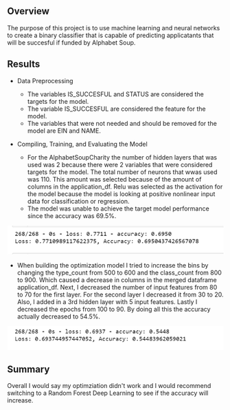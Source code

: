 ## Overview
The purpose of this project is to use machine learning and neural networks to create a binary classifier that is capable of predicting applicatants that will be succesful if funded by Alphabet Soup.

## Results

* Data Preprocessing
  * The variables IS_SUCCESFUL and STATUS are considered the targets for the model. 
  * The variable IS_SUCCESFUL are considered the feature for the model.
  * The variables that were not needed and should be removed for the model are EIN and NAME.

* Compiling, Training, and Evaluating the Model
  * For the AlphabetSoupCharity the number of hidden layers that was used was 2 because there were 2 variables that were considered targets for the model. The total number of neurons that wwas used was 110. This amount was selected because of the amount of columns in the application_df. Relu was selected as the activation for the model because the model is looking at positive nonlinear input data for classification or regression.
  * The model was unable to achieve the target model performance since the accuracy was 69.5%.
  
![picture](https://github.com/ducluu27/Neural_Network_Charity_Analysis/blob/main/AlphabetSoupTest1.png)
  
  * When building the optimization model I tried to increase the bins by changing the type_count from 500 to 600 and the class_count from 800 to 900. Which caused a decrease in columns in the merged dataframe application_df. Next, I decreased the number of input features from 80 to 70 for the first layer. For the second layer I decreased it from 30 to 20. Also, I added in a 3rd hidden layer with 5 input features. Lastly I decreased the epochs from 100 to 90. By doing all this the accuracy actually decreased to 54.5%.
  
![picture](https://github.com/ducluu27/Neural_Network_Charity_Analysis/blob/main/AlphabetSoupTest2.png)
  
## Summary
Overall I would say my optimziation didn't work and I would recommend switching to a Random Forest Deep Learning to see if the accuracy will increase. 
